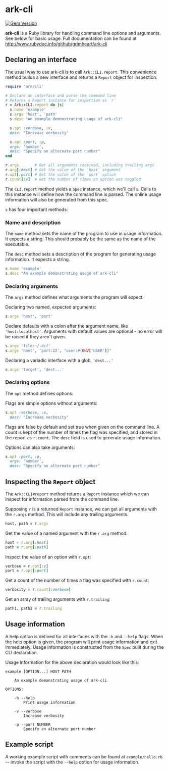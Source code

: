 # ark-cli

[![Gem Version](https://badge.fury.io/rb/ark-cli.svg)](http://badge.fury.io/rb/ark-cli)

__ark-cli__ is a Ruby library for handling command line options and
arguments. See below for basic usage. Full documentation can be found at
http://www.rubydoc.info/github/grimheart/ark-cli



## Declaring an interface

The usual way to use ark-cli is to call `Ark::CLI.report`. This convenience
method builds a new interface and returns a `Report` object for inspection.

```ruby
require 'ark/cli'

# Declare an interface and parse the command line
# Returns a Report instance for inspection as `r`
r = Ark::CLI.report do |s|
  s.name 'example'
  s.args 'host', 'path'
  s.desc "An example demonstrating usage of ark-cli"

  s.opt :verbose, :v,
  desc: "Increase verbosity"

  s.opt :port, :p,
  args: 'number',
  desc: "Specify an alternate port number"
end

r.args       # Get all arguments received, including trailing args
r.arg[:host] # Get the value of the `host` argument
r.opt[:port] # Get the value of the `port` option
r.count[:v]  # Get the number of times an option was toggled
```

The `CLI.report` method yields a `Spec` instance, which we'll call `s`. Calls to
this instance will define how the command line is parsed. The online usage
information will also be generated from this spec.

`s` has four important methods:

### Name and description

The `name` method sets the name of the program to use in usage information. It
expects a string. This should probably be the same as the name of the
executable.

The `desc` method sets a description of the program for generating usage
information. It expects a string.

```ruby
s.name 'example'
s.desc "An example demonstrating usage of ark-cli"
```

### Declaring arguments

The `args` method defines what arguments the program will expect.

Declaring two named, expected arguments:

```ruby
s.args 'host', 'port'
```

Declare defaults with a colon after the argument name, like `'host:localhost'`.
Arguments with default values are optional - no error will be raised if they
aren't given.

```ruby
s.args 'file:~/.dcf'
s.args 'host', 'port:22', "user:#{ENV['USER']}"
```

Declaring a variadic interface with a glob, `'dest...'`

```ruby
s.args 'target', 'dest...'
```

### Declaring options

The `opt` method defines options.

Flags are simple options without arguments:

```ruby
s.opt :verbose, :v,
  desc: "Increase verbosity"
```

Flags are false by default and set true when given on the command line. A count
is kept of the number of times the flag was specified, and stored in the report
as `r.count`. The `desc` field is used to generate usage information.

Options can also take arguments:

```ruby
s.opt :port, :p,
  args: 'number',
  desc: "Specify an alternate port number"
```



## Inspecting the `Report` object

The `Ark::CLI#report` method returns a `Report` instance which we can inspect
for information parsed from the command line.

Supposing `r` is a returned `Report` instance, we can get all arguments with the
`r.args` method. This will include any trailing arguments.

```ruby
host, path = r.args
```

Get the value of a named argument with the `r.arg` method:

```ruby
host = r.arg[:host]
path = r.arg[:path]
```

Inspect the value of an option with `r.opt`:

```ruby
verbose = r.opt[:v]
port = r.opt[:port]
```

Get a count of the number of times a flag was specified with `r.count`:

```ruby
verbosity = r.count[:verbose]
```

Get an array of trailing arguments with `r.trailing`:

```ruby
path1, path2 = r.trailing
```



## Usage information

A help option is defined for all interfaces with the `-h` and `--help` flags.
When the help option is given, the program will print usage information and exit
immediately.  Usage information is constructed from the `Spec` built during the
CLI declaration.

Usage information for the above declaration would look like this:

    example [OPTION...] HOST PATH

        An example demonstrating usage of ark-cli

    OPTIONS:

        -h --help
            Print usage information

        -v --verbose
            Increase verbosity

        -p --port NUMBER
            Specify an alternate port number



## Example script

A working example script with comments can be found at `example/hello.rb` --
invoke the script with the `--help` option for usage information.

